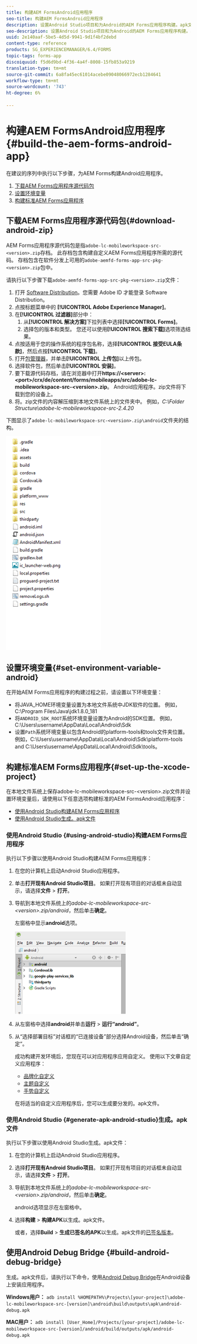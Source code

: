 ```yaml
---
title: 构建AEM FormsAndroid应用程序
seo-title: 构建AEM FormsAndroid应用程序
description: 设置Android Studio项目和为Android的AEM Forms应用程序构建。apk文件的步骤
seo-description: 设置Android Studio项目和为Android的AEM Forms应用程序构建。apk文件的步骤
uuid: 2e140aaf-5be5-4d5d-9941-9d1f4bf2debd
content-type: reference
products: SG_EXPERIENCEMANAGER/6.4/FORMS
topic-tags: forms-app
discoiquuid: f5d6d9bd-4f36-4a4f-8008-15fb853a9219
translation-type: tm+mt
source-git-commit: 6a8fa45ec61014acebe09048066972ecb1284641
workflow-type: tm+mt
source-wordcount: '743'
ht-degree: 6%

---
```



# 构建AEM FormsAndroid应用程序{#build-the-aem-forms-android-app}

在建议的序列中执行以下步骤，为AEM Forms构建Android应用程序。

1. [下载AEM Forms应用程序源代码包](#download-android-zip)
1. [设置环境变量](#set-environment-variable-android)
1. [构建标准AEM Forms应用程序](#set-up-the-xcode-project)

## 下载AEM Forms应用程序源代码包{#download-android-zip}

AEM Forms应用程序源代码包是指`adobe-lc-mobileworkspace-src-<version>.zip`存档。 此存档包含构建自定义AEM Forms应用程序所需的源代码。 存档包含在软件分发上可用的`adobe-aemfd-forms-app-src-pkg-<version>.zip`包中。

请执行以下步骤下载`adobe-aemfd-forms-app-src-pkg-<version>.zip`文件：

1. 打开 [Software Distribution](https://experience.adobe.com/downloads)。您需要 Adobe ID 才能登录 Software Distribution。
1. 点按标题菜单中的 **[!UICONTROL Adobe Experience Manager]**。
1. 在&#x200B;**[!UICONTROL 过滤器]**&#x200B;部分中：
   1. 从&#x200B;**[!UICONTROL 解决方案]**&#x200B;下拉列表中选择&#x200B;**[!UICONTROL Forms]**。
   2. 选择包的版本和类型。 您还可以使用&#x200B;**[!UICONTROL 搜索下载]**&#x200B;选项筛选结果。
1. 点按适用于您的操作系统的程序包名称，选择&#x200B;**[!UICONTROL 接受EULA条款]**，然后点按&#x200B;**[!UICONTROL 下载]**。
1. 打开[包管理器](https://docs.adobe.com/content/help/zh-Hans/experience-manager-65/administering/contentmanagement/package-manager.html)，并单击&#x200B;**[!UICONTROL 上传包]**&#x200B;以上传包。
1. 选择软件包，然后单击&#x200B;**[!UICONTROL 安装]**。
1. 要下载源代码存档，请在浏览器中打开&#x200B;**https://&lt;server>:&lt;port>/crx/de/content/forms/mobileapps/src/adobe-lc-mobileworkspace-src-&lt;version>.zip**。 Android应用程序。zip文件将下载到您的设备上。
1. 将。zip文件的内容解压缩到本地文件系统上的文件夹中。 例如，*C:\Folder Structure\adobe-lc-mobileworkspace-src-2.4.20*

下图显示了`adobe-lc-mobileworkspace-src-<version>.zip\android`文件夹的结构。

![zip_android_folder_structure](assets/zip_android_folder_structure.png)

## 设置环境变量{#set-environment-variable-android}

在开始AEM Forms应用程序的构建过程之前，请设置以下环境变量：

* 将JAVA_HOME环境变量设置为本地文件系统中JDK软件的位置。 例如，C:\Program Files\Java\jdk1.8.0_181
* 将`ANDROID_SDK_ROOT`系统环境变量设置为Android的SDK位置。 例如，C:\Users\username\AppData\Local\Android\Sdk
* 设置`Path`系统环境变量以包含Android的platform-tools和tools文件夹位置。 例如，C:\Users\username\AppData\Local\Android\Sdk\platform-tools and C:\Users\username\AppData\Local\Android\Sdk\tools。

## 构建标准AEM Forms应用程序{#set-up-the-xcode-project}

在本地文件系统上保存adobe-lc-mobileworkspace-src-&lt;version>.zip文件并设置环境变量后，请使用以下任意选项构建标准的AEM FormsAndroid应用程序：

* [使用Android Studio构建AEM Forms应用程序](#using-android-studio)
* [使用Android Studio生成。apk文件](#generate-apk-android-studio)

### 使用Android Studio {#using-android-studio}构建AEM Forms应用程序

执行以下步骤以使用Android Studio构建AEM Forms应用程序：

1. 在您的计算机上启动Android Studio应用程序。
1. 单击&#x200B;**打开现有Android Studio项目**。 如果打开现有项目的对话框未自动显示，请选择&#x200B;**文件** > **打开**。
1. 导航到本地文件系统上的&#x200B;*adobe-lc-mobileworkspace-src-&lt;version>.zip/android*，然后单击&#x200B;**确定**。

   左窗格中显示&#x200B;**android**&#x200B;选项。

   ![android_folder_studio](assets/android_folder_studio.png)

1. 从左窗格中选择&#x200B;**android**&#x200B;并单击&#x200B;**运行** > **运行“android”**。
1. 从“选择部署目标”对话框的“已连接设备”部分选择Android设备，然后单击“确定”。

   成功构建开发环境后，您现在可以对应用程序应用自定义。 使用以下文章自定义应用程序：

   * [品牌化自定义](/help/forms/using/branding-customization.md)
   * [主题自定义](/help/forms/using/theme-customization.md)
   * [手势自定义](/help/forms/using/gesture-customization.md)

   在将适当的自定义应用程序后，您可以生成要分发的。apk文件。

### 使用Android Studio {#generate-apk-android-studio}生成。apk文件

执行以下步骤以使用Android Studio生成。apk文件：

1. 在您的计算机上启动Android Studio应用程序。
1. 选择&#x200B;**打开现有Android Studio项目**。 如果打开现有项目的对话框未自动显示，请选择&#x200B;**文件** > **打开**。
1. 导航到本地文件系统上的&#x200B;*adobe-lc-mobileworkspace-src-&lt;version>.zip/android*，然后单击&#x200B;**确定**。

   android选项显示在左窗格中。

1. 选择&#x200B;**构建** > **构建APK**&#x200B;以生成。apk文件。

   或者，选择&#x200B;**Build** > **生成已签名的APK**&#x200B;以生成。apk文件的[已签名版本](https://developer.android.com/studio/publish/app-signing)。

## 使用Android Debug Bridge {#build-android-debug-bridge}

生成。apk文件后，请执行以下命令，使用[Android Debug Bridge](https://developer.android.com/tools/help/adb.html)在Android设备上安装应用程序。

**Windows用户：** `adb install %HOMEPATH%\Projects\[your-project]\adobe-lc-mobileworkspace-src-[version]\android\build\outputs\apk\android-debug.apk`

**MAC用户：** `adb install [User_Home]/Projects/[your-project]/adobe-lc-mobileworkspace-src-[version]/android/build/outputs/apk/android-debug.apk`
